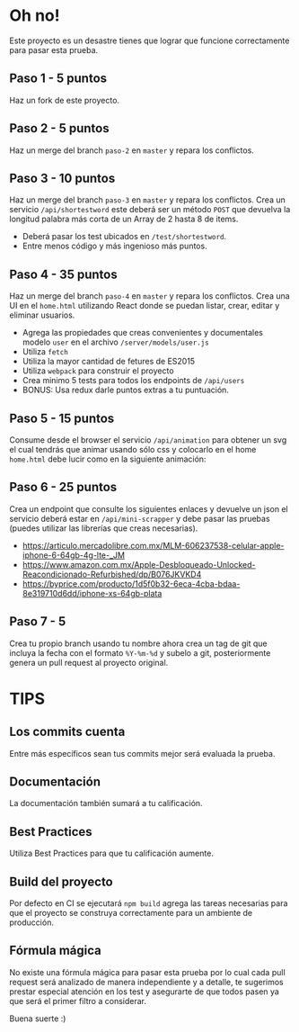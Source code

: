 # Oh no!

Este proyecto es un desastre tienes que lograr que funcione correctamente para pasar esta prueba.

## Paso 1 - 5 puntos
Haz un fork de este proyecto.

## Paso 2 - 5 puntos
Haz un merge del branch `paso-2` en `master` y repara los conflictos.

## Paso 3 - 10 puntos
Haz un merge del branch `paso-3` en `master` y repara los conflictos.
Crea un servicio `/api/shortestword` este deberá ser un método `POST` que devuelva la longitud palabra más corta de un Array de 2 hasta 8 de items.
- Deberá pasar los test ubicados en `/test/shortestword`.
- Entre menos código y más ingenioso más puntos.

## Paso 4 - 35 puntos
Haz un merge del branch `paso-4` en `master` y repara los conflictos.
Crea una UI en el `home.html` utilizando React donde se puedan listar, crear, editar y eliminar usuarios. 
- Agrega las propiedades que creas convenientes y documentales modelo `user` en el archivo `/server/models/user.js` 
- Utiliza `fetch`
- Utiliza la mayor cantidad de fetures de ES2015
- Utiliza `webpack` para construir el proyecto
- Crea minimo 5 tests para todos los endpoints de `/api/users`
- BONUS: Usa redux darle puntos extras a tu puntuación.

## Paso 5 - 15 puntos
Consume desde el browser el servicio `/api/animation` para obtener un svg el cual tendrás que animar usando sólo css y colocarlo en el home `home.html` debe lucir como en la siguiente animación:

## Paso 6 - 25 puntos
Crea un endpoint que consulte los siguientes enlaces y devuelve un json el servicio deberá estar en `/api/mini-scrapper` y debe pasar las pruebas (puedes utilizar las librerías que creas necesarias).
- https://articulo.mercadolibre.com.mx/MLM-606237538-celular-apple-iphone-6-64gb-4g-lte-_JM
- https://www.amazon.com.mx/Apple-Desbloqueado-Unlocked-Reacondicionado-Refurbished/dp/B076JKVKD4
- https://byprice.com/producto/1d5f0b32-6eca-4cba-bdaa-8e319710d6dd/iphone-xs-64gb-plata 

## Paso 7 - 5
Crea tu propio branch usando tu nombre ahora crea un tag de git que incluya la fecha con el formato `%Y-%m-%d` y subelo a git, posteriormente genera un pull request al proyecto original.

# TIPS

## Los commits cuenta
Entre más específicos sean tus commits mejor será evaluada la prueba.

## Documentación
La documentación también sumará a tu calificación.

## Best Practices
Utiliza Best Practices para que tu calificación aumente.

## Build del proyecto
Por defecto en CI se ejecutará `npm build` agrega las tareas necesarias para que el proyecto se construya correctamente para un ambiente de producción.

## Fórmula mágica
No existe una fórmula mágica para pasar esta prueba por lo cual cada pull request será analizado de manera independiente y a detalle, te sugerimos prestar especial atención en los test y asegurarte de que todos pasen ya que será el primer filtro a considerar.

Buena suerte :)
